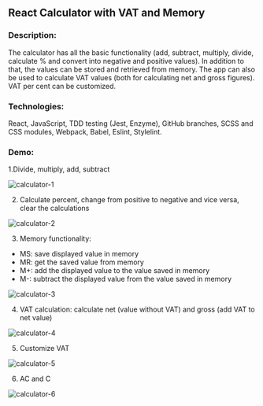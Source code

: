 ## React Calculator with VAT and Memory
### Description: 
The calculator has all the basic functionality (add, subtract, multiply, divide, calculate % and convert into negative and positive values). In addition to that, the values can be stored and retrieved from memory. The app can also be used to calculate VAT values (both for calculating net and gross figures). VAT per cent can be customized.

### Technologies: 
React, JavaScript, TDD testing (Jest, Enzyme), GitHub branches, SCSS and CSS modules, Webpack, Babel, Eslint, Stylelint.

### Demo:
1.Divide, multiply, add, subtract

![calculator-1](https://user-images.githubusercontent.com/66952678/100894985-fbe86080-34b4-11eb-9a45-057bf8d0a78a.gif)

2. Calculate percent, change from positive to negative and vice versa, clear the calculations

![calculator-2](https://user-images.githubusercontent.com/66952678/100895559-9cd71b80-34b5-11eb-810a-29a017bc9ac7.gif)

3. Memory functionality:
- MS: save displayed value in memory
- MR: get the saved value from memory
- M+: add the displayed value to the value saved in memory
- M-: subtract the displayed value from the value saved in memory

![calculator-3](https://user-images.githubusercontent.com/66952678/100896561-a614b800-34b6-11eb-9c52-5721b954a1c6.gif)

4. VAT calculation: calculate net (value without VAT) and gross (add VAT to net value)

![calculator-4](https://user-images.githubusercontent.com/66952678/100897042-305d1c00-34b7-11eb-8e94-c7bfa687493d.gif)


5. Customize VAT 

![calculator-5](https://user-images.githubusercontent.com/66952678/100897444-977ad080-34b7-11eb-9d95-e42a2657ce01.gif)

6. AC and C

![calculator-6](https://user-images.githubusercontent.com/66952678/100897815-022c0c00-34b8-11eb-9da8-2f4d1d3dfb40.gif)
